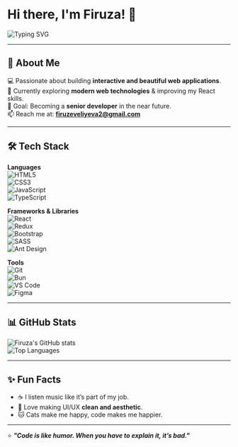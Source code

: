 # Hi there, I'm Firuza! 👋

![Typing SVG](https://readme-typing-svg.herokuapp.com?size=22&duration=4000&color=FF69B4&lines=Frontend+Developer;React+%26+JavaScript+Enthusiast;Always+Learning+New+Things)

---

## 🚀 About Me  
💻 Passionate about building **interactive and beautiful web applications**.  
🌱 Currently exploring **modern web technologies** & improving my React skills.  
🎯 Goal: Becoming a **senior developer** in the near future.  
📫 Reach me at: **[firuzeveliyeva2@gmail.com](mailto:firuzeveliyeva2@gmail.com)**  

---

## 🛠️ Tech Stack  

**Languages**  
![HTML5](https://img.shields.io/badge/-HTML5-E34F26?style=flat&logo=html5&logoColor=white)  
![CSS3](https://img.shields.io/badge/-CSS3-1572B6?style=flat&logo=css3&logoColor=white)  
![JavaScript](https://img.shields.io/badge/-JavaScript-F7DF1E?style=flat&logo=javascript&logoColor=black)  
![TypeScript](https://img.shields.io/badge/-TypeScript-007ACC?style=flat&logo=typescript&logoColor=white)  

**Frameworks & Libraries**  
![React](https://img.shields.io/badge/-React-61DAFB?style=flat&logo=react&logoColor=black)  
![Redux](https://img.shields.io/badge/-Redux-764ABC?style=flat&logo=redux&logoColor=white)  
![Bootstrap](https://img.shields.io/badge/-Bootstrap-7952B3?style=flat&logo=bootstrap&logoColor=white)  
![SASS](https://img.shields.io/badge/-SASS-CC6699?style=flat&logo=sass&logoColor=white)  
![Ant Design](https://img.shields.io/badge/-AntDesign-0170FE?style=flat&logo=antdesign&logoColor=white)  

**Tools**  
![Git](https://img.shields.io/badge/-Git-F05032?style=flat&logo=git&logoColor=white)  
![Bun](https://img.shields.io/badge/-Bun-000000?style=flat&logo=bun&logoColor=white)  
![VS Code](https://img.shields.io/badge/-VSCode-0078D4?style=flat&logo=visual-studio-code&logoColor=white)  
![Figma](https://img.shields.io/badge/-Figma-F24E1E?style=flat&logo=figma&logoColor=white)  

---

## 📊 GitHub Stats  

![Firuza's GitHub stats](https://github-readme-stats.vercel.app/api?username=firuza&show_icons=true&theme=radical)  
![Top Languages](https://github-readme-stats.vercel.app/api/top-langs/?username=firuza&layout=compact&theme=radical)  

---

## ✨ Fun Facts  
- ☕ I listen music like it’s part of my job.  
- 🎨 Love making UI/UX **clean and aesthetic**.  
- 🐱 Cats make me happy, code makes me happier.  

---

⭐ **_"Code is like humor. When you have to explain it, it’s bad."_**  
